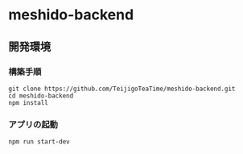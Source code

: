 # meshido-backend

## 開発環境

### 構築手順

```
git clone https://github.com/TeijigoTeaTime/meshido-backend.git
cd meshido-backend
npm install
```

### アプリの起動

```
npm run start-dev
```
